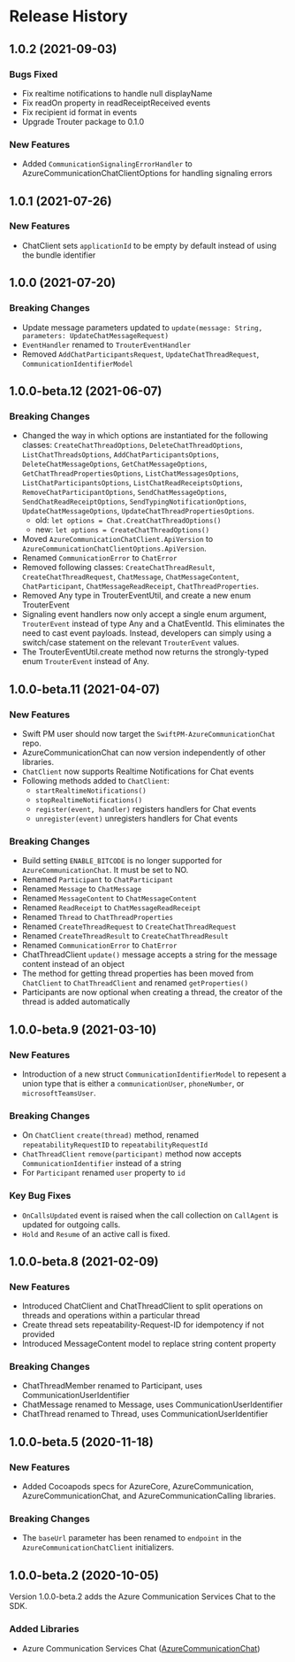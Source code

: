 # Release History

## 1.0.2 (2021-09-03)
### Bugs Fixed
- Fix realtime notifications to handle null displayName
- Fix readOn property in readReceiptReceived events
- Fix recipient id format in events
- Upgrade Trouter package to 0.1.0

### New Features
- Added `CommunicationSignalingErrorHandler` to AzureCommunicationChatClientOptions for handling signaling errors

## 1.0.1 (2021-07-26)
### New Features
- ChatClient sets `applicationId` to be empty by default instead of using the bundle identifier

## 1.0.0 (2021-07-20)
### Breaking Changes
- Update message parameters updated to `update(message: String, parameters: UpdateChatMessageRequest)`
- `EventHandler` renamed to `TrouterEventHandler`
- Removed `AddChatParticipantsRequest`, `UpdateChatThreadRequest`, `CommunicationIdentifierModel`

## 1.0.0-beta.12 (2021-06-07)
### Breaking Changes
- Changed the way in which options are instantiated for the following classes: `CreateChatThreadOptions`, `DeleteChatThreadOptions`,  `ListChatThreadsOptions`, `AddChatParticipantsOptions`, `DeleteChatMessageOptions`, `GetChatMessageOptions`, `GetChatThreadPropertiesOptions`, `ListChatMessagesOptions`, `ListChatParticipantsOptions`, `ListChatReadReceiptsOptions`, `RemoveChatParticipantOptions`, `SendChatMessageOptions`, `SendChatReadReceiptOptions`, `SendTypingNotificationOptions`, `UpdateChatMessageOptions`, `UpdateChatThreadPropertiesOptions`.
    - old:
        `let options = Chat.CreatChatThreadOptions()`
    - new:
        `let options = CreateChatThreadOptions()`
- Moved `AzureCommunicationChatClient.ApiVersion` to `AzureCommunicationChatClientOptions.ApiVersion`.
- Renamed `CommunicationError` to `ChatError`
- Removed following classes:  `CreateChatThreadResult`, `CreateChatThreadRequest`, `ChatMessage`, `ChatMessageContent`, `ChatParticipant`, `ChatMessageReadReceipt`, `ChatThreadProperties`.
- Removed Any type in TrouterEventUtil, and create a new enum TrouterEvent
- Signaling event handlers now only accept a single enum argument, `TrouterEvent` instead of type Any and a ChatEventId. This eliminates the need to cast event payloads. Instead, developers can simply using a switch/case statement on the relevant `TrouterEvent` values.
- The TrouterEventUtil.create method now returns the strongly-typed enum `TrouterEvent` instead of Any.

## 1.0.0-beta.11 (2021-04-07)
### New Features
- Swift PM user should now target the `SwiftPM-AzureCommunicationChat` repo.
- AzureCommunicationChat can now version independently of other libraries.
- `ChatClient` now supports Realtime Notifications for Chat events
- Following methods added to `ChatClient`:
  - `startRealtimeNotifications()`
  - `stopRealtimeNotifications()`
  - `register(event, handler)` registers handlers for Chat events
  - `unregister(event)` unregisters handlers for Chat events

### Breaking Changes
- Build setting `ENABLE_BITCODE` is no longer supported for `AzureCommunicationChat`. It must be set to NO.
- Renamed `Participant` to `ChatParticipant`
- Renamed `Message` to `ChatMessage`
- Renamed `MessageContent` to `ChatMessageContent`
- Renamed `ReadReceipt` to `ChatMessageReadReceipt`
- Renamed `Thread` to `ChatThreadProperties`
- Renamed `CreateThreadRequest` to `CreateChatThreadRequest`
- Renamed `CreateThreadResult` to `CreateChatThreadResult`
- Renamed `CommunicationError` to `ChatError`
- ChatThreadClient `update()` message accepts a string for the message content instead of an object
- The method for getting thread properties has been moved from `ChatClient` to `ChatThreadClient` and renamed `getProperties()`
- Participants are now optional when creating a thread, the creator of the thread is added automatically

## 1.0.0-beta.9 (2021-03-10)
### New Features
 - Introduction of  a new struct `CommunicationIdentifierModel` to repesent a union type that is either a `communicationUser`, `phoneNumber`, or `microsoftTeamsUser`.

### Breaking Changes
- On `ChatClient` `create(thread)` method, renamed `repeatabilityRequestID` to `repeatabilityRequestId`
- `ChatThreadClient` `remove(participant)` method now accepts `CommunicationIdentifier` instead of a string
- For `Participant` renamed `user` property to `id`


### Key Bug Fixes
- `OnCallsUpdated` event is raised when the call collection on `CallAgent` is updated for outgoing calls.
- `Hold` and `Resume` of an active call is fixed.


## 1.0.0-beta.8 (2021-02-09)
### New Features
 - Introduced ChatClient and ChatThreadClient to split operations on threads and operations within a particular thread
 - Create thread sets repeatability-Request-ID for idempotency if not provided
 - Introduced MessageContent model to replace string content property

### Breaking Changes
 - ChatThreadMember renamed to Participant, uses CommunicationUserIdentifier
 - ChatMessage renamed to Message, uses CommunicationUserIdentifier
 - ChatThread renamed to Thread, uses CommunicationUserIdentifier

## 1.0.0-beta.5 (2020-11-18)

### New Features
- Added Cocoapods specs for AzureCore, AzureCommunication, AzureCommunicationChat, and AzureCommunicationCalling
  libraries.

### Breaking Changes
  - The `baseUrl` parameter has been renamed to `endpoint` in the `AzureCommunicationChatClient` initializers.

## 1.0.0-beta.2 (2020-10-05)

Version 1.0.0-beta.2 adds the Azure Communication Services Chat to the SDK.

### Added Libraries

- Azure Communication Services Chat ([AzureCommunicationChat](https://github.com/Azure/azure-sdk-for-ios/tree/main/sdk/communication/AzureCommunicationChat))

